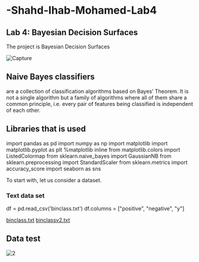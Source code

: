 # -Shahd-Ihab-Mohamed-Lab4
## Lab 4: Bayesian Decision Surfaces

The project is Bayesian Decision Surfaces

![Capture](https://user-images.githubusercontent.com/92639654/216793802-d9fe6aee-35b0-45bb-b8b1-3e77963f8934.PNG)


## Naive Bayes classifiers 
are a collection of classification algorithms based on Bayes’ Theorem. It is not a single algorithm but a family of algorithms where all of them share a common principle, i.e. every pair of features being classified is independent of each other.

## Libraries that is used
import pandas as pd
import numpy as np
import matplotlib
import matplotlib.pyplot as plt
%matplotlib inline
from matplotlib.colors import ListedColormap
from sklearn.naive_bayes import GaussianNB
from sklearn.preprocessing import StandardScaler
from sklearn.metrics import accuracy_score
import seaborn as sns

To start with, let us consider a dataset.

### Text data set
df = pd.read_csv('binclass.txt') 
df.columns = ["positive", "negative", "y"] 


[binclass.txt](https://github.com/ShahdIhab/-Shahd-Ihab-Mohamed-Lab4/files/10609927/binclass.txt)
[binclassv2.txt](https://github.com/ShahdIhab/-Shahd-Ihab-Mohamed-Lab4/files/10609928/binclassv2.txt)

## Data test
![2](https://user-images.githubusercontent.com/92639654/216794798-a22cee3f-e608-44d0-a700-e7889d732e8d.PNG)















